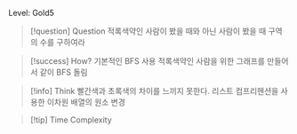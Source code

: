 Level: Gold5

> [!question] Question
> 적록색약인 사람이 봤을 때와 아닌 사람이 봤을 때 구역의 수를 구하여라

> [!success] How?
> 기본적인 BFS 사용
> 적록색약인 사람을 위한 그래프를 만들어서 같이 BFS 돌림

> [!info] Think
> 빨간색과 초록색의 차이를 느끼지 못한다.
> 리스트 컴프리헨션을 사용한 이차원 배열의 원소 변경

> [!tip] Time Complexity
